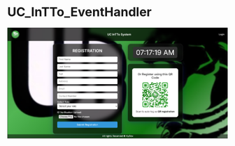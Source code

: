 # UC_InTTo_EventHandler
<img src="https://github.com/MrKyDev/UC_InTTo_EventHandler/blob/main/img/UI.png">
